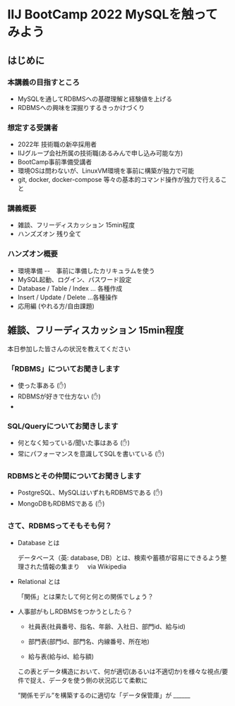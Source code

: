 # IIJ BootCamp 2022 MySQLを触ってみよう

## はじめに
### 本講義の目指すところ
- MySQLを通してRDBMSへの基礎理解と経験値を上げる
- RDBMSへの興味を深掘りするきっかけづくり

### 想定する受講者
- 2022年 技術職の新卒採用者
- IIJグループ会社所属の技術職(あるみんで申し込み可能な方)
- BootCamp事前準備受講者
- 環境OSは問わないが、LinuxVM環境を事前に構築が独力で可能
- git, docker, docker-compose 等々の基本的コマンド操作が独力で行えること

### 講義概要
- 雑談、フリーディスカッション 15min程度
- ハンズズオン 残り全て
### ハンズオン概要
- 環境準備
--　事前に準備したカリキュラムを使う  
- MySQL起動、ログイン、パスワード設定
- Database / Table / Index … 各種作成
- Insert / Update / Delete …各種操作
- 応用編 (やれる方/自由課題)

## 雑談、フリーディスカッション 15min程度
本日参加した皆さんの状況を教えてください

### 「RDBMS」についてお聞きします
- 使った事ある (✋)
- RDBMSが好きで仕方ない (✋)
- 
### SQL/Queryについてお聞きします
- 何となく知っている/聞いた事はある (✋)
- 常にパフォーマンスを意識してSQLを書いている (✋)

### RDBMSとその仲間についてお聞きします
- PostgreSQL、MySQLはいずれもRDBMSである (✋)
- MongoDBもRDBMSである (✋)

### さて、RDBMSってそもそも何？
- Database とは

  データベース（英: database, DB）とは、検索や蓄積が容易にできるよう整理された情報の集まり 　via Wikipedia 

- Relational とは

  「関係」とは果たして何と何との関係でしょう？

- 人事部がもしRDBMSをつかうとしたら？

  - 社員表(社員番号、指名、年齢、入社日、部門id、給与id)

  - 部門表(部門id、部門名、内線番号、所在地)

  - 給与表(給与id、給与額)

  この表とデータ構造において、何が適切(あるいは不適切か)を様々な視点/要件で捉え、データを使う側の状況応じて柔軟に

  ”関係モデル”を構築するのに適切な「データ保管庫」が ______
